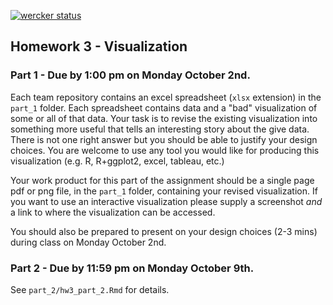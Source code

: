 [![wercker status](https://app.wercker.com/status/0ca100b06b30e4611a7f7345fd472195/s/master "wercker status")](https://app.wercker.com/project/byKey/0ca100b06b30e4611a7f7345fd472195)

## Homework 3 - Visualization

### Part 1 - Due by 1:00 pm on Monday October 2nd.

Each team repository contains an excel spreadsheet (`xlsx` extension) in the `part_1` folder. Each spreadsheet contains data and a "bad" visualization of some or all of that data. Your task is to revise the existing visualization into something more useful that tells an interesting story about the give data. There is not one right answer but you should be able to justify your design choices. You are welcome to use any tool you would like for producing this visualization (e.g. R, R+ggplot2, excel, tableau, etc.)

Your work product for this part of the assignment should be a single page pdf or png file, in the `part_1` folder, containing your revised visualization. If you want to use an interactive visualization please supply a screenshot *and* a link to where the visualization can be accessed.

You should also be prepared to present on your design choices (2-3 mins) during class on Monday October 2nd.


### Part 2 - Due by 11:59 pm on Monday October 9th.

See `part_2/hw3_part_2.Rmd` for details.